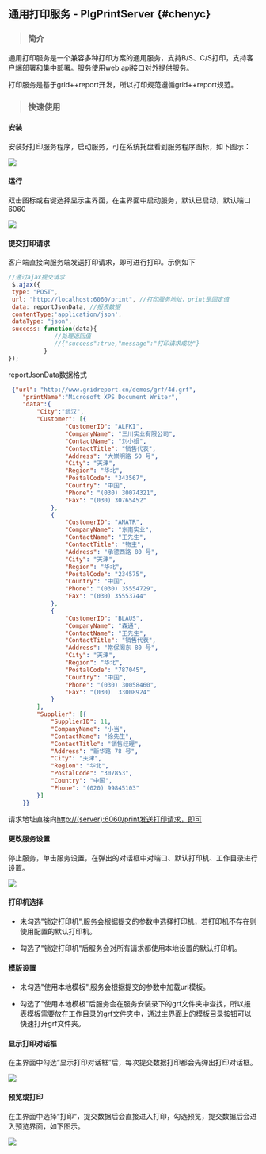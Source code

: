 ## 通用打印服务 - PlgPrintServer {#chenyc}

> ### 简介

通用打印服务是一个兼容多种打印方案的通用服务，支持B/S、C/S打印，支持客户端部署和集中部署。服务使用web api接口对外提供服务。

打印服务是基于grid++report开发，所以打印规范遵循grid++report规范。

> ### 快速使用

#### 安装

安装好打印服务程序，启动服务，可在系统托盘看到服务程序图标，如下图示：

![](/assets/import11.png)

#### 运行

双击图标或右键选择显示主界面，在主界面中启动服务，默认已启动，默认端口6060

![](/assets/import29.png)

#### 提交打印请求

客户端直接向服务端发送打印请求，即可进行打印。示例如下

```js
//通过ajax提交请求
 $.ajax({
 type: "POST",
 url: "http://localhost:6060/print", //打印服务地址，print是固定值
 data: reportJsonData, //报表数据 
 contentType:'application/json',
 dataType: "json",
 success: function(data){
             //处理返回值
             //{"success":true,"message":"打印请求成功"}
          }
});
```

reportJsonData数据格式

```json
 {"url": "http://www.gridreport.cn/demos/grf/4d.grf",
    "printName":"Microsoft XPS Document Writer",
    "data":{
        "City":"武汉",
        "Customer": [{
                "CustomerID": "ALFKI",
                "CompanyName": "三川实业有限公司",
                "ContactName": "刘小姐",
                "ContactTitle": "销售代表",
                "Address": "大崇明路 50 号",
                "City": "天津",
                "Region": "华北",
                "PostalCode": "343567",
                "Country": "中国",
                "Phone": "(030) 30074321",
                "Fax": "(030) 30765452"
            },
            {
                "CustomerID": "ANATR",
                "CompanyName": "东南实业",
                "ContactName": "王先生",
                "ContactTitle": "物主",
                "Address": "承德西路 80 号",
                "City": "天津",
                "Region": "华北",
                "PostalCode": "234575",
                "Country": "中国",
                "Phone": "(030) 35554729",
                "Fax": "(030) 35553744"
            },
            {
                "CustomerID": "BLAUS",
                "CompanyName": "森通",
                "ContactName": "王先生",
                "ContactTitle": "销售代表",
                "Address": "常保阁东 80 号",
                "City": "天津",
                "Region": "华北",
                "PostalCode": "787045",
                "Country": "中国",
                "Phone": "(030) 30058460",
                "Fax": "(030)  33008924"
            }
        ],
        "Supplier": [{
            "SupplierID": 11,
            "CompanyName": "小当",
            "ContactName": "徐先生",
            "ContactTitle": "销售经理",
            "Address": "新华路 78 号",
            "City": "天津",
            "Region": "华北",
            "PostalCode": "307853",
            "Country": "中国",
            "Phone": "(020) 99845103"
        }]
    }}
```

请求地址直接向[http://\(server\):6060/print发送打印请求，即可](http://%28server%29:6060/print发送打印请求，即可)

#### 更改服务设置

停止服务，单击服务设置，在弹出的对话框中对端口、默认打印机、工作目录进行设置。

![](/assets/import16.png)

#### 打印机选择

* 未勾选"锁定打印机",服务会根据提交的参数中选择打印机，若打印机不存在则使用配置的默认打印机。

* 勾选了"锁定打印机"后服务会对所有请求都使用本地设置的默认打印机。

#### 模版设置

* 未勾选"使用本地模板",服务会根据提交的参数中加载url模板。

* 勾选了"使用本地模板"后服务会在服务安装录下的grf文件夹中查找，所以报表模板需要放在工作目录的grf文件夹中，通过主界面上的模板目录按钮可以快速打开grf文件夹。

#### 显示打印对话框

在主界面中勾选“显示打印对话框”后，每次提交数据打印都会先弹出打印对话框。

![](/assets/import17.png)

#### 预览或打印

在主界面中选择“打印”，提交数据后会直接进入打印，勾选预览，提交数据后会进入预览界面，如下图示。

![](/assets/import18.png)


